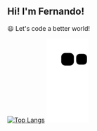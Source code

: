 ## Hi! I'm Fernando! 

😃 Let's code a better world!

[![Top Langs](https://github-readme-stats.vercel.app/api/top-langs/?username=fghinzelli)](https://github.com/anuraghazra/github-readme-stats)
![github contribution grid snake animation](https://raw.githubusercontent.com/fghinzelli/fghinzelli/output/github-contribution-grid-snake.svg)
